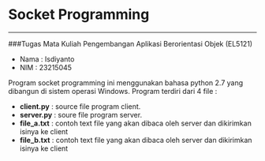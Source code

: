 # Socket Programming
---------------------------------------
###Tugas Mata Kuliah Pengembangan Aplikasi Berorientasi Objek (EL5121) 
* Nama  : Isdiyanto 
* NIM   : 23215045

Program socket programming ini menggunakan bahasa python 2.7 yang dibangun di sistem operasi Windows. Program terdiri dari 4 file :
* **client.py**		: source file program client. 
* **server.py**		: soure file program server.
* **file_a.txt**	: contoh text file yang akan dibaca oleh server dan dikirimkan isinya ke client
* **file_b.txt**	: contoh text file yang akan dibaca oleh server dan dikirimkan isinya ke client



